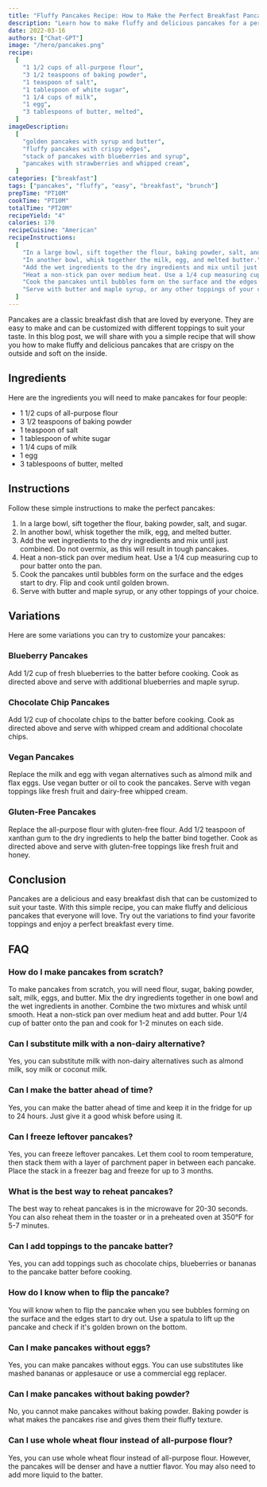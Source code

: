```yaml
---
title: "Fluffy Pancakes Recipe: How to Make the Perfect Breakfast Pancakes"
description: "Learn how to make fluffy and delicious pancakes for a perfect breakfast. This easy-to-follow recipe will show you how to make pancakes that are crispy on the outside and fluffy on the inside."
date: 2022-03-16
authors: ["Chat-GPT"]
image: "/hero/pancakes.png"
recipe:
  [
    "1 1/2 cups of all-purpose flour",
    "3 1/2 teaspoons of baking powder",
    "1 teaspoon of salt",
    "1 tablespoon of white sugar",
    "1 1/4 cups of milk",
    "1 egg",
    "3 tablespoons of butter, melted",
  ]
imageDescription:
  [
    "golden pancakes with syrup and butter",
    "fluffy pancakes with crispy edges",
    "stack of pancakes with blueberries and syrup",
    "pancakes with strawberries and whipped cream",
  ]
categories: ["breakfast"]
tags: ["pancakes", "fluffy", "easy", "breakfast", "brunch"]
prepTime: "PT10M"
cookTime: "PT10M"
totalTime: "PT20M"
recipeYield: "4"
calories: 170
recipeCuisine: "American"
recipeInstructions:
  [
    "In a large bowl, sift together the flour, baking powder, salt, and sugar.",
    "In another bowl, whisk together the milk, egg, and melted butter.",
    "Add the wet ingredients to the dry ingredients and mix until just combined. Do not overmix, as this will result in tough pancakes.",
    "Heat a non-stick pan over medium heat. Use a 1/4 cup measuring cup to pour batter onto the pan.",
    "Cook the pancakes until bubbles form on the surface and the edges start to dry. Flip and cook until golden brown.",
    "Serve with butter and maple syrup, or any other toppings of your choice.",
  ]
---
```


Pancakes are a classic breakfast dish that are loved by everyone. They are easy to make and can be customized with different toppings to suit your taste. In this blog post, we will share with you a simple recipe that will show you how to make fluffy and delicious pancakes that are crispy on the outside and soft on the inside.

## Ingredients

Here are the ingredients you will need to make pancakes for four people:

- 1 1/2 cups of all-purpose flour
- 3 1/2 teaspoons of baking powder
- 1 teaspoon of salt
- 1 tablespoon of white sugar
- 1 1/4 cups of milk
- 1 egg
- 3 tablespoons of butter, melted

## Instructions

Follow these simple instructions to make the perfect pancakes:

1. In a large bowl, sift together the flour, baking powder, salt, and sugar.
2. In another bowl, whisk together the milk, egg, and melted butter.
3. Add the wet ingredients to the dry ingredients and mix until just combined. Do not overmix, as this will result in tough pancakes.
4. Heat a non-stick pan over medium heat. Use a 1/4 cup measuring cup to pour batter onto the pan.
5. Cook the pancakes until bubbles form on the surface and the edges start to dry. Flip and cook until golden brown.
6. Serve with butter and maple syrup, or any other toppings of your choice.

## Variations

Here are some variations you can try to customize your pancakes:

### Blueberry Pancakes

Add 1/2 cup of fresh blueberries to the batter before cooking. Cook as directed above and serve with additional blueberries and maple syrup.

### Chocolate Chip Pancakes

Add 1/2 cup of chocolate chips to the batter before cooking. Cook as directed above and serve with whipped cream and additional chocolate chips.

### Vegan Pancakes

Replace the milk and egg with vegan alternatives such as almond milk and flax eggs. Use vegan butter or oil to cook the pancakes. Serve with vegan toppings like fresh fruit and dairy-free whipped cream.

### Gluten-Free Pancakes

Replace the all-purpose flour with gluten-free flour. Add 1/2 teaspoon of xanthan gum to the dry ingredients to help the batter bind together. Cook as directed above and serve with gluten-free toppings like fresh fruit and honey.

## Conclusion

Pancakes are a delicious and easy breakfast dish that can be customized to suit your taste. With this simple recipe, you can make fluffy and delicious pancakes that everyone will love. Try out the variations to find your favorite toppings and enjoy a perfect breakfast every time.

## FAQ

### How do I make pancakes from scratch?

To make pancakes from scratch, you will need flour, sugar, baking powder, salt, milk, eggs, and butter. Mix the dry ingredients together in one bowl and the wet ingredients in another. Combine the two mixtures and whisk until smooth. Heat a non-stick pan over medium heat and add butter. Pour 1/4 cup of batter onto the pan and cook for 1-2 minutes on each side.

### Can I substitute milk with a non-dairy alternative?

Yes, you can substitute milk with non-dairy alternatives such as almond milk, soy milk or coconut milk.

### Can I make the batter ahead of time?

Yes, you can make the batter ahead of time and keep it in the fridge for up to 24 hours. Just give it a good whisk before using it.

### Can I freeze leftover pancakes?

Yes, you can freeze leftover pancakes. Let them cool to room temperature, then stack them with a layer of parchment paper in between each pancake. Place the stack in a freezer bag and freeze for up to 3 months.

### What is the best way to reheat pancakes?

The best way to reheat pancakes is in the microwave for 20-30 seconds. You can also reheat them in the toaster or in a preheated oven at 350°F for 5-7 minutes.

### Can I add toppings to the pancake batter?

Yes, you can add toppings such as chocolate chips, blueberries or bananas to the pancake batter before cooking.

### How do I know when to flip the pancake?

You will know when to flip the pancake when you see bubbles forming on the surface and the edges start to dry out. Use a spatula to lift up the pancake and check if it's golden brown on the bottom.

### Can I make pancakes without eggs?

Yes, you can make pancakes without eggs. You can use substitutes like mashed bananas or applesauce or use a commercial egg replacer.

### Can I make pancakes without baking powder?

No, you cannot make pancakes without baking powder. Baking powder is what makes the pancakes rise and gives them their fluffy texture.

### Can I use whole wheat flour instead of all-purpose flour?

Yes, you can use whole wheat flour instead of all-purpose flour. However, the pancakes will be denser and have a nuttier flavor. You may also need to add more liquid to the batter.
